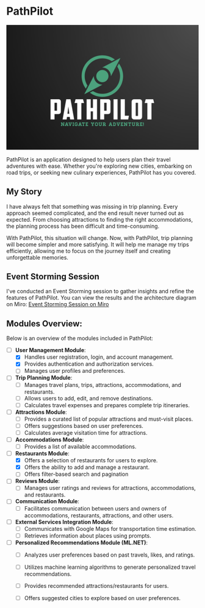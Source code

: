 # PathPilot

<p align="center">
  <img src="Logo.png" alt="PathPilot">
</p>

PathPilot is an application designed to help users plan their travel adventures with ease. Whether you're exploring new cities, embarking on road trips, or seeking new culinary experiences, PathPilot has you covered.

## My Story

I have always felt that something was missing in trip planning. Every approach seemed complicated, and the end result never turned out as expected. From choosing attractions to finding the right accommodations, the planning process has been difficult and time-consuming.

With PathPilot, this situation will change. Now, with PathPilot, trip planning will become simpler and more satisfying. It will help me manage my trips efficiently, allowing me to focus on the journey itself and creating unforgettable memories.


## Event Storming Session

I've conducted an Event Storming session to gather insights and refine the features of PathPilot. You can view the results and the architecture diagram on Miro: [Event Storming Session on Miro](https://miro.com/app/board/uXjVNmakIv4=/?share_link_id=27373515155)

## Modules Overview:
Below is an overview of the modules included in PathPilot:

- [ ] **User Management Module**:
    - [x] Handles user registration, login, and account management.
    - [x] Provides authentication and authorization services.
    - [ ] Manages user profiles and preferences.

- [ ] **Trip Planning Module**:
    - [ ] Manages travel plans, trips, attractions, accommodations, and restaurants.
    - [ ] Allows users to add, edit, and remove destinations.
    - [ ] Calculates travel expenses and prepares complete trip itineraries.

- [ ] **Attractions Module**:
    - [ ] Provides a curated list of popular attractions and must-visit places.
    - [ ] Offers suggestions based on user preferences.
    - [ ] Calculates average visitation time for attractions.

- [ ] **Accommodations Module**:
    - [ ] Provides a list of available accommodations.

- [ ] **Restaurants Module**:
    - [x] Offers a selection of restaurants for users to explore.
    - [x] Offers the ability to add and manage a restaurant.
    - [ ] Offers filter-based search and pagination

- [ ] **Reviews Module**:
    - [ ] Manages user ratings and reviews for attractions, accommodations, and restaurants.

- [ ] **Communication Module**:
    - [ ] Facilitates communication between users and owners of accommodations, restaurants, attractions, and other users.

- [ ] **External Services Integration Module**:
    - [ ] Communicates with Google Maps for transportation time estimation.
    - [ ] Retrieves information about places using prompts.

- [ ] **Personalized Recommendations Module (ML.NET)**:
    - [ ] Analyzes user preferences based on past travels, likes, and ratings.
    - [ ] Utilizes machine learning algorithms to generate personalized travel recommendations.
    - [ ] Provides recommended attractions/restaurants for users.
    - [ ] Offers suggested cities to explore based on user preferences.

